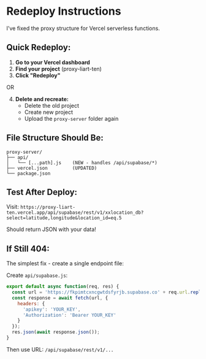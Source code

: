 # Redeploy Instructions

I've fixed the proxy structure for Vercel serverless functions.

## Quick Redeploy:

1. **Go to your Vercel dashboard**
2. **Find your project** (proxy-liart-ten)
3. **Click "Redeploy"**

OR

4. **Delete and recreate:**
   - Delete the old project
   - Create new project
   - Upload the `proxy-server` folder again

## File Structure Should Be:
```
proxy-server/
├── api/
│   └── [...path].js    (NEW - handles /api/supabase/*)
├── vercel.json         (UPDATED)
└── package.json
```

## Test After Deploy:

Visit: `https://proxy-liart-ten.vercel.app/api/supabase/rest/v1/xxlocation_db?select=latitude,longitude&location_id=eq.5`

Should return JSON with your data!

## If Still 404:

The simplest fix - create a single endpoint file:

Create `api/supabase.js`:
```javascript
export default async function(req, res) {
  const url = 'https://fkpimtcxncgwtdsfyrjb.supabase.co' + req.url.replace('/api/supabase', '');
  const response = await fetch(url, {
    headers: {
      'apikey': 'YOUR_KEY',
      'Authorization': 'Bearer YOUR_KEY'
    }
  });
  res.json(await response.json());
}
```

Then use URL: `/api/supabase/rest/v1/...`

